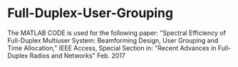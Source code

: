 # Full-Duplex-User-Grouping
The MATLAB CODE is used for the following paper:
"Spectral Efficiency of Full-Duplex Multiuser System: Beamforming Design, User Grouping and Time Allocation," 
IEEE Access,  Special Section in: "Recent Advances in Full-Duplex Radios and Networks" Feb. 2017
